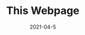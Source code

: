 ---
layout: default
short-title: This Webpage
title: This Webpage
modal-id: 1
date: 2021-04-5
img: website.png
alt: image-alt
icon: fa-sitemap
project-date: May 2021
github-link: https://github.com/Bennett-Wendorf/Bennett-Wendorf.github.io
project-link: https://bennettwendorf.dev/
description: This is a website that acts as my personal portfolio. I created it mostly from scratch with inspiration from Jerome Lachaud's Freelancer Jekyll theme. Feel free to look around and see what's here!
---